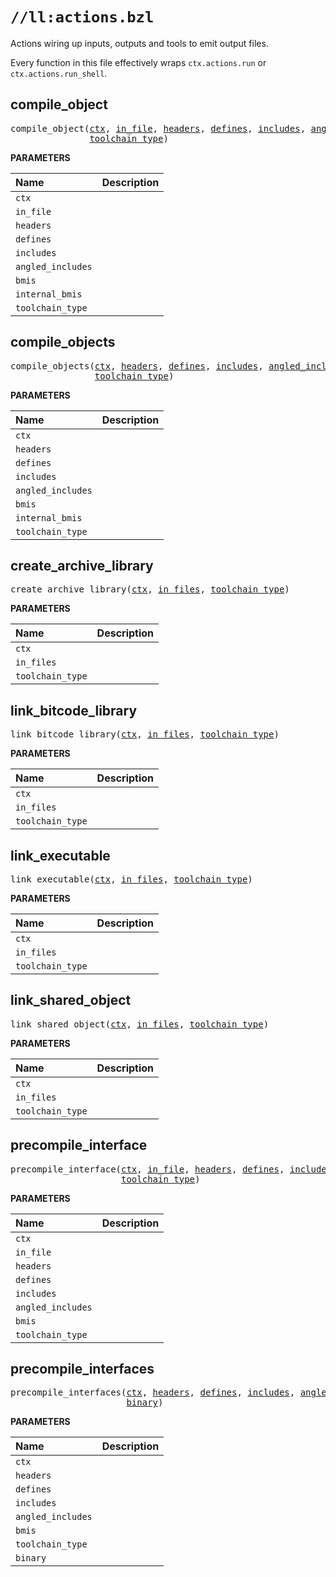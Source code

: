 # `//ll:actions.bzl`

Actions wiring up inputs, outputs and tools to emit output files.

Every function in this file effectively wraps `ctx.actions.run` or
`ctx.actions.run_shell`.


<a id="compile_object"></a>

## compile_object

<pre>
compile_object(<a href="#compile_object-ctx">ctx</a>, <a href="#compile_object-in_file">in_file</a>, <a href="#compile_object-headers">headers</a>, <a href="#compile_object-defines">defines</a>, <a href="#compile_object-includes">includes</a>, <a href="#compile_object-angled_includes">angled_includes</a>, <a href="#compile_object-bmis">bmis</a>, <a href="#compile_object-internal_bmis">internal_bmis</a>,
               <a href="#compile_object-toolchain_type">toolchain_type</a>)
</pre>


**PARAMETERS**

| Name  | Description |
| :---- | :---------- |
| <a id="compile_object-ctx"></a>`ctx` |  |
| <a id="compile_object-in_file"></a>`in_file` |  |
| <a id="compile_object-headers"></a>`headers` |  |
| <a id="compile_object-defines"></a>`defines` |  |
| <a id="compile_object-includes"></a>`includes` |  |
| <a id="compile_object-angled_includes"></a>`angled_includes` |  |
| <a id="compile_object-bmis"></a>`bmis` |  |
| <a id="compile_object-internal_bmis"></a>`internal_bmis` |  |
| <a id="compile_object-toolchain_type"></a>`toolchain_type` |  |


<a id="compile_objects"></a>

## compile_objects

<pre>
compile_objects(<a href="#compile_objects-ctx">ctx</a>, <a href="#compile_objects-headers">headers</a>, <a href="#compile_objects-defines">defines</a>, <a href="#compile_objects-includes">includes</a>, <a href="#compile_objects-angled_includes">angled_includes</a>, <a href="#compile_objects-bmis">bmis</a>, <a href="#compile_objects-internal_bmis">internal_bmis</a>,
                <a href="#compile_objects-toolchain_type">toolchain_type</a>)
</pre>


**PARAMETERS**

| Name  | Description |
| :---- | :---------- |
| <a id="compile_objects-ctx"></a>`ctx` |  |
| <a id="compile_objects-headers"></a>`headers` |  |
| <a id="compile_objects-defines"></a>`defines` |  |
| <a id="compile_objects-includes"></a>`includes` |  |
| <a id="compile_objects-angled_includes"></a>`angled_includes` |  |
| <a id="compile_objects-bmis"></a>`bmis` |  |
| <a id="compile_objects-internal_bmis"></a>`internal_bmis` |  |
| <a id="compile_objects-toolchain_type"></a>`toolchain_type` |  |


<a id="create_archive_library"></a>

## create_archive_library

<pre>
create_archive_library(<a href="#create_archive_library-ctx">ctx</a>, <a href="#create_archive_library-in_files">in_files</a>, <a href="#create_archive_library-toolchain_type">toolchain_type</a>)
</pre>


**PARAMETERS**

| Name  | Description |
| :---- | :---------- |
| <a id="create_archive_library-ctx"></a>`ctx` |  |
| <a id="create_archive_library-in_files"></a>`in_files` |  |
| <a id="create_archive_library-toolchain_type"></a>`toolchain_type` |  |


<a id="link_bitcode_library"></a>

## link_bitcode_library

<pre>
link_bitcode_library(<a href="#link_bitcode_library-ctx">ctx</a>, <a href="#link_bitcode_library-in_files">in_files</a>, <a href="#link_bitcode_library-toolchain_type">toolchain_type</a>)
</pre>


**PARAMETERS**

| Name  | Description |
| :---- | :---------- |
| <a id="link_bitcode_library-ctx"></a>`ctx` |  |
| <a id="link_bitcode_library-in_files"></a>`in_files` |  |
| <a id="link_bitcode_library-toolchain_type"></a>`toolchain_type` |  |


<a id="link_executable"></a>

## link_executable

<pre>
link_executable(<a href="#link_executable-ctx">ctx</a>, <a href="#link_executable-in_files">in_files</a>, <a href="#link_executable-toolchain_type">toolchain_type</a>)
</pre>


**PARAMETERS**

| Name  | Description |
| :---- | :---------- |
| <a id="link_executable-ctx"></a>`ctx` |  |
| <a id="link_executable-in_files"></a>`in_files` |  |
| <a id="link_executable-toolchain_type"></a>`toolchain_type` |  |


<a id="link_shared_object"></a>

## link_shared_object

<pre>
link_shared_object(<a href="#link_shared_object-ctx">ctx</a>, <a href="#link_shared_object-in_files">in_files</a>, <a href="#link_shared_object-toolchain_type">toolchain_type</a>)
</pre>


**PARAMETERS**

| Name  | Description |
| :---- | :---------- |
| <a id="link_shared_object-ctx"></a>`ctx` |  |
| <a id="link_shared_object-in_files"></a>`in_files` |  |
| <a id="link_shared_object-toolchain_type"></a>`toolchain_type` |  |


<a id="precompile_interface"></a>

## precompile_interface

<pre>
precompile_interface(<a href="#precompile_interface-ctx">ctx</a>, <a href="#precompile_interface-in_file">in_file</a>, <a href="#precompile_interface-headers">headers</a>, <a href="#precompile_interface-defines">defines</a>, <a href="#precompile_interface-includes">includes</a>, <a href="#precompile_interface-angled_includes">angled_includes</a>, <a href="#precompile_interface-bmis">bmis</a>,
                     <a href="#precompile_interface-toolchain_type">toolchain_type</a>)
</pre>


**PARAMETERS**

| Name  | Description |
| :---- | :---------- |
| <a id="precompile_interface-ctx"></a>`ctx` |  |
| <a id="precompile_interface-in_file"></a>`in_file` |  |
| <a id="precompile_interface-headers"></a>`headers` |  |
| <a id="precompile_interface-defines"></a>`defines` |  |
| <a id="precompile_interface-includes"></a>`includes` |  |
| <a id="precompile_interface-angled_includes"></a>`angled_includes` |  |
| <a id="precompile_interface-bmis"></a>`bmis` |  |
| <a id="precompile_interface-toolchain_type"></a>`toolchain_type` |  |


<a id="precompile_interfaces"></a>

## precompile_interfaces

<pre>
precompile_interfaces(<a href="#precompile_interfaces-ctx">ctx</a>, <a href="#precompile_interfaces-headers">headers</a>, <a href="#precompile_interfaces-defines">defines</a>, <a href="#precompile_interfaces-includes">includes</a>, <a href="#precompile_interfaces-angled_includes">angled_includes</a>, <a href="#precompile_interfaces-bmis">bmis</a>, <a href="#precompile_interfaces-toolchain_type">toolchain_type</a>,
                      <a href="#precompile_interfaces-binary">binary</a>)
</pre>


**PARAMETERS**

| Name  | Description |
| :---- | :---------- |
| <a id="precompile_interfaces-ctx"></a>`ctx` |  |
| <a id="precompile_interfaces-headers"></a>`headers` |  |
| <a id="precompile_interfaces-defines"></a>`defines` |  |
| <a id="precompile_interfaces-includes"></a>`includes` |  |
| <a id="precompile_interfaces-angled_includes"></a>`angled_includes` |  |
| <a id="precompile_interfaces-bmis"></a>`bmis` |  |
| <a id="precompile_interfaces-toolchain_type"></a>`toolchain_type` |  |
| <a id="precompile_interfaces-binary"></a>`binary` |  |

